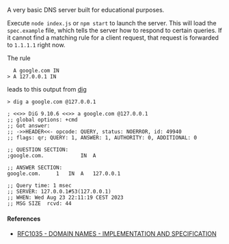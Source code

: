A very basic DNS server built for educational purposes.

Execute `node index.js` or `npm start` to launch the server.
This will load the `spec.example` file, which tells the server how to respond to certain queries.
If it cannot find a matching rule for a client request, that request is forwarded to `1.1.1.1` right now.

The rule

```
  A google.com IN
> A 127.0.0.1 IN
```

leads to this output from [dig](https://en.wikipedia.org/wiki/Dig_(command))

```
> dig a google.com @127.0.0.1

; <<>> DiG 9.10.6 <<>> a google.com @127.0.0.1
;; global options: +cmd
;; Got answer:
;; ->>HEADER<<- opcode: QUERY, status: NOERROR, id: 49940
;; flags: qr; QUERY: 1, ANSWER: 1, AUTHORITY: 0, ADDITIONAL: 0

;; QUESTION SECTION:
;google.com.			IN	A

;; ANSWER SECTION:
google.com.		1	IN	A	127.0.0.1

;; Query time: 1 msec
;; SERVER: 127.0.0.1#53(127.0.0.1)
;; WHEN: Wed Aug 23 22:11:19 CEST 2023
;; MSG SIZE  rcvd: 44
```

#### References
* [RFC1035 - DOMAIN NAMES - IMPLEMENTATION AND SPECIFICATION](https://datatracker.ietf.org/doc/html/rfc1035)
